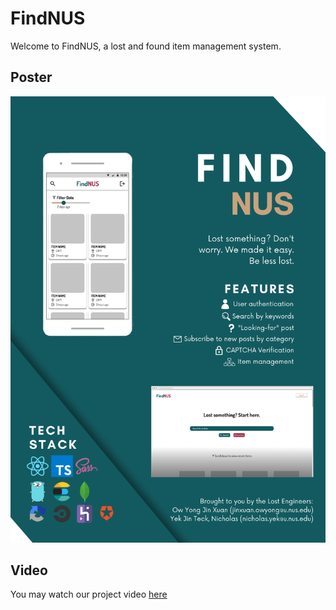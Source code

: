 # FindNUS

Welcome to FindNUS, a lost and found item management system.

## Poster

![FindNUS Project Poster](/profile/img/5014.png)

## Video

You may watch our project video [here](https://1drv.ms/v/s!AsnQ61CTQSjFa237Ix5b4nm4cwI?e=4HHxUq)

